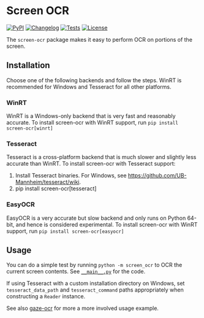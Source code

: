 # Screen OCR

[![PyPI](https://img.shields.io/pypi/v/screen-ocr.svg)](https://pypi.org/project/screen-ocr/)
[![Changelog](https://img.shields.io/github/v/release/wolfmanstout/screen-ocr?include_prereleases&label=changelog)](https://github.com/wolfmanstout/screen-ocr/releases)
[![Tests](https://github.com/wolfmanstout/screen-ocr/actions/workflows/test.yml/badge.svg)](https://github.com/wolfmanstout/screen-ocr/actions/workflows/test.yml)
[![License](https://img.shields.io/badge/license-Apache%202.0-blue.svg)](https://github.com/wolfmanstout/screen-ocr/blob/master/LICENSE)

The `screen-ocr` package makes it easy to perform OCR on portions of the screen.

## Installation

Choose one of the following backends and follow the steps. WinRT is recommended for Windows and Tesseract for all other platforms.

### WinRT

WinRT is a Windows-only backend that is very fast and reasonably accurate. To install screen-ocr with WinRT support, run `pip install screen-ocr[winrt]`

### Tesseract

Tesseract is a cross-platform backend that is much slower and slightly less accurate than WinRT. To install screen-ocr with Tesseract support:

1. Install Tesseract binaries. For Windows, see
   https://github.com/UB-Mannheim/tesseract/wiki.
2. pip install screen-ocr[tesseract]

### EasyOCR

EasyOCR is a very accurate but slow backend and only runs on Python 64-bit, and hence is considered experimental. To install screen-ocr with WinRT support, run `pip install screen-ocr[easyocr]`

## Usage

You can do a simple test by running `python -m screen_ocr` to OCR the current screen contents. See [`__main__.py`](https://github.com/wolfmanstout/screen-ocr/blob/master/screen_ocr/__main__.py) for the code.

If using Tesseract with a custom installation directory on Windows, set
`tesseract_data_path` and `tesseract_command` paths appropriately when
constructing a `Reader` instance.

See also [gaze-ocr](https://github.com/wolfmanstout/gaze-ocr/blob/master/gaze_ocr/_gaze_ocr.py) for more a more involved usage example.
